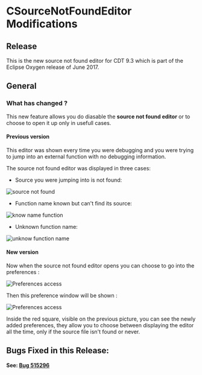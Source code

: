 # CSourceNotFoundEditor Modifications

## Release

This is the new source not found editor for CDT 9.3 which is part of the Eclipse Oxygen release of June 2017.

## General
### What has changed ?

This new feature allows you do diasable the **source not found editor** or to
choose to open it up only in usefull cases.

#### Previous version
This editor was shown every time you were debugging and you were trying to jump into an external function with no debugging information.

The source not found editor was displayed in three cases:
  - Source you were jumping into is not found:
 
![source not found](https://github.com/PierreSachot/Internship-Reports/blob/master/images/CDT%20new%20CSourceNotFoundEditor/Screenshot_1.png?raw=true)

  - Function name known but can't find its source:

![know name function](https://github.com/PierreSachot/Internship-Reports/blob/master/images/CDT%20new%20CSourceNotFoundEditor/Screenshot_2.png?raw=true)

  - Unknown function name:
  
![unknow function name](https://github.com/PierreSachot/Internship-Reports/blob/master/images/CDT%20new%20CSourceNotFoundEditor/Screenshot_3.png?raw=true)

#### New version
Now when the source not found editor opens you can choose to go into the preferences :

![Preferences access](https://github.com/PierreSachot/Internship-Reports/blob/master/images/CDT%20new%20CSourceNotFoundEditor/Screenshot_4.png?raw=true)

Then this preference window will be shown :

![Preferences access](https://github.com/PierreSachot/Internship-Reports/blob/master/images/CDT%20new%20CSourceNotFoundEditor/Screenshot_5.png?raw=true)

Inside the red square, visible on the previous picture, you can see the newly
added preferences, they allow you to choose between displaying the editor all
the time, only if the source file isn't found or never.


## Bugs Fixed in this Release:

**See: [Bug 515296](https://bugs.eclipse.org/bugs/show_bug.cgi?id=515296)**

